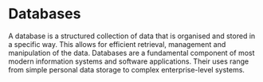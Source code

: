 # Databases

A database is a structured collection of data that is organised and stored in a specific way. This allows for efficient retrieval, management and manipulation of the data. Databases are a fundamental component of most modern information systems and software applications. Their uses range from simple personal data storage to complex enterprise-level systems.